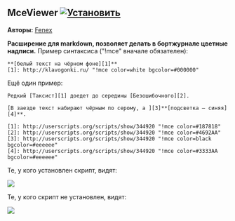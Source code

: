 ## MceViewer [![Установить](http://s43.radikal.ru/i101/1406/15/25aa0cc99cf2.png)](https://github.com/voidmain02/KgScripts/raw/master/scripts/MceViewer.user.js)
**Авторы:** [Fenex](http://klavogonki.ru/u/#/82885/)

**Расширение для markdown, позволяет делать в бортжурнале цветные надписи.**
Пример синтаксиса ("!mce" вначале обязателен):
```
**[белый текст на чёрном фоне][1]**
[1]: http://klavogonki.ru/ "!mсe color=white bgcolor=#000000"
```

Ещё один пример:

```
Редкий [Таксист][1] доедет до середины [Безошибочного][2].

[В заезде текст набирают чёрным по серому, а ][3]**[подсветка – синяя][4]**.

[1]: http://userscripts.org/scripts/show/344920 "!mce color=#187818"
[2]: http://userscripts.org/scripts/show/344920 "!mce color=#4692AA"
[3]: http://userscripts.org/scripts/show/344920 "!mce color=black bgcolor=#eeeeee"
[4]: http://userscripts.org/scripts/show/344920 "!mce color=#3333AA bgcolor=#eeeeee"
```
Те, у кого установлен скрипт, видят:

![](http://s43.radikal.ru/i101/1406/e6/ea685e8fd42b.png)

Те, у кого скрипт не установлен, видят:

![](http://i058.radikal.ru/1406/4e/7501dd905efb.png)
